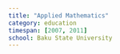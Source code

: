 ```yaml
---
title: "Applied Mathematics"
category: education
timespan: [2007, 2011]
school: Baku State University
---
```

